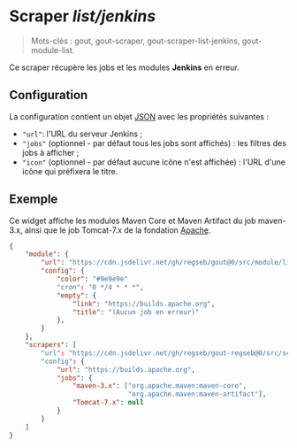 # Scraper _list/jenkins_

> Mots-clés : gout, gout-scraper, gout-scraper-list-jenkins, gout-module-list.

Ce scraper récupère les jobs et les modules **Jenkins** en erreur.

## Configuration

La configuration contient un objet
[JSON](https://www.json.org/json-fr.html "JavaScript Object Notation") avec les
propriétés suivantes :

- `"url"`: l'URL du serveur Jenkins ;
- `"jobs"` (optionnel - par défaut tous les jobs sont affichés) : les filtres
  des jobs à afficher ;
- `"icon"` (optionnel - par défaut aucune icône n'est affichée) : l'URL d'une
  icône qui préfixera le titre.

## Exemple

Ce widget affiche les modules Maven Core et Maven Artifact du job maven-3.x,
ainsi que le job Tomcat-7.x de la fondation
[Apache](https://builds.apache.org/).

```JSON
{
    "module": {
        "url": "https://cdn.jsdelivr.net/gh/regseb/gout@0/src/module/list/list.js",
        "config": {
            "color": "#9e9e9e"
            "cron": "0 */4 * * *",
            "empty": {
                "link": "https://builds.apache.org",
                "title": "(Aucun job en erreur)"
            },
        }
    },
    "scrapers": [
        "url": "https://cdn.jsdelivr.net/gh/regseb/gout-regseb@0/src/scraper/list/jenkins/jenkins.js",
        "config": {
            "url": "https://builds.apache.org",
            "jobs": {
                "maven-3.x": ["org.apache.maven:maven-core",
                              "org.apache.maven:maven-artifact"],
                "Tomcat-7.x": null
            }
        }
    ]
}
```
